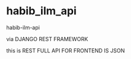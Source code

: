 # habib_ilm_api

habib-ilm-api 

via DJANGO REST FRAMEWORK


this is REST FULL API FOR FRONTEND IS JSON

